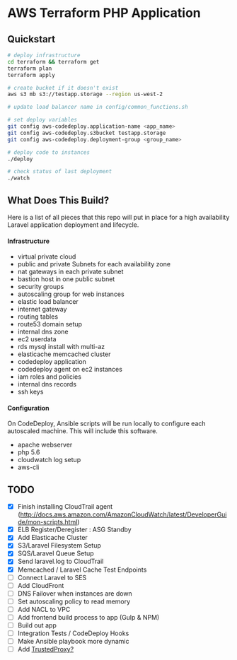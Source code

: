 # AWS Terraform PHP Application

## Quickstart
```sh
# deploy infrastructure
cd terraform && terraform get
terraform plan
terraform apply

# create bucket if it doesn't exist
aws s3 mb s3://testapp.storage --region us-west-2

# update load balancer name in config/common_functions.sh

# set deploy variables
git config aws-codedeploy.application-name <app_name>
git config aws-codedeploy.s3bucket testapp.storage
git config aws-codedeploy.deployment-group <group_name>

# deploy code to instances
./deploy

# check status of last deployment
./watch
```

## What Does This Build?
Here is a list of all pieces that this repo will put in place for a high availability
Laravel application deployment and lifecycle.

#### Infrastructure
- virtual private cloud
- public and private Subnets for each availability zone
- nat gateways in each private subnet
- bastion host in one public subnet
- security groups
- autoscaling group for web instances
- elastic load balancer
- internet gateway
- routing tables
- route53 domain setup
- internal dns zone
- ec2 userdata
- rds mysql install with multi-az
- elasticache memcached cluster
- codedeploy application
- codedeploy agent on ec2 instances
- iam roles and policies
- internal dns records
- ssh keys

#### Configuration
On CodeDeploy, Ansible scripts will be run locally to configure each autoscaled machine.
This will include this software.
- apache webserver
- php 5.6
- cloudwatch log setup
- aws-cli

## TODO

- [X] Finish installing CloudTrail agent (http://docs.aws.amazon.com/AmazonCloudWatch/latest/DeveloperGuide/mon-scripts.html)
- [X] ELB Register/Deregister : ASG Standby
- [X] Add Elasticache Cluster
- [X] S3/Laravel Filesystem Setup
- [X] SQS/Laravel Queue Setup
- [X] Send laravel.log to CloudTrail
- [X] Memcached / Laravel Cache Test Endpoints
- [ ] Connect Laravel to SES
- [ ] Add CloudFront
- [ ] DNS Failover when instances are down
- [ ] Set autoscaling policy to read memory
- [ ] Add NACL to VPC
- [ ] Add frontend build process to app (Gulp & NPM)
- [ ] Build out app
- [ ] Integration Tests / CodeDeploy Hooks
- [ ] Make Ansible playbook more dynamic
- [ ] Add [TrustedProxy?](https://github.com/fideloper/TrustedProxy)
